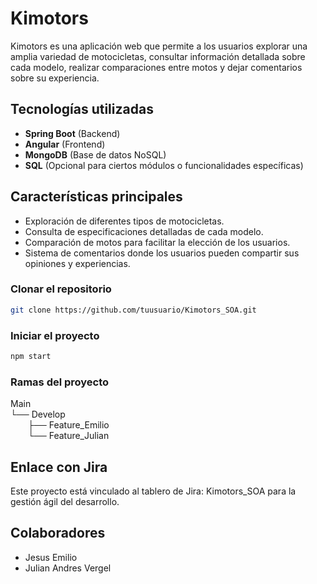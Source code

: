 # Kimotors

Kimotors es una aplicación web que permite a los usuarios explorar una amplia variedad de motocicletas, consultar información detallada sobre cada modelo, realizar comparaciones entre motos y dejar comentarios sobre su experiencia.

## Tecnologías utilizadas

- **Spring Boot** (Backend)
- **Angular** (Frontend)
- **MongoDB** (Base de datos NoSQL)
- **SQL** (Opcional para ciertos módulos o funcionalidades específicas)

## Características principales

- Exploración de diferentes tipos de motocicletas.
- Consulta de especificaciones detalladas de cada modelo.
- Comparación de motos para facilitar la elección de los usuarios.
- Sistema de comentarios donde los usuarios pueden compartir sus opiniones y experiencias.

### Clonar el repositorio

```bash
git clone https://github.com/tuusuario/Kimotors_SOA.git
```

### Iniciar el proyecto

```bash
npm start
```

### Ramas del proyecto

Main<br>
└── Develop<br>
&emsp;&emsp;├── Feature_Emilio<br>
&emsp;&emsp;└── Feature_Julian

## Enlace con Jira

Este proyecto está vinculado al tablero de Jira: Kimotors_SOA para la gestión ágil del desarrollo.

## Colaboradores

- Jesus Emilio
- Julian Andres Vergel